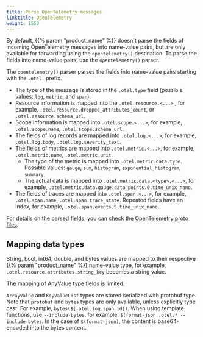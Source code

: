 ```yaml
---
title: Parse OpenTelemetry messages
linktitle: OpenTelemetry
weight: 1550
---
```


By default, {{% param "product_name" %}} doesn't parse the fields of incoming OpenTelemetry messages into name-value pairs, but are only available for forwarding using the `opentelemetry()` destination. To parse the fields into name-value pairs, use the `opentelemetry()` parser.

The `opentelemetry()` parser parses the fields into name-value pairs starting with the `.otel.` prefix.

- The type of the message is stored in the `.otel.type` field (possible values: `log`, `metric`, and `span`).
- Resource information is mapped into the `.otel.resource.<...>` , for example, `.otel.resource.dropped_attributes_count`, or `.otel.resource.schema_url`. 
- Scope information is mapped into `.otel.scope.<...>`, for example, `.otel.scope.name`, `.otel.scope.schema_url`.
- The fields of log records are mapped into `.otel.log.<...>`, for example, `.otel.log.body`, `.otel.log.severity_text`.
- The fields of metrics are mapped into `.otel.metric.<...>`, for example, `.otel.metric.name`, `.otel.metric.unit`.
    - The type of the metric is mapped into `.otel.metric.data.type`. Possible values: `gauge`, `sum`, `histogram`, `exponential_histogram`, `summary`.
    - The actual data is mapped into `.otel.metric.data.<type>.<...>`, for example, `.otel.metric.data.gauge.data_points.0.time_unix_nano`.
- The fields of traces are mapped into `.otel.span.<...>`, for example, `.otel.span.name`, `.otel.span.trace_state`. Repeated fields have an index, for example, `.otel.span.events.5.time_unix_nano`.

For details on the parsed fields, you can check the [OpenTelemetry proto files](https://github.com/open-telemetry/opentelemetry-proto/tree/v0.20.0/opentelemetry/proto).

## Mapping data types

String, bool, int64, double, and bytes values are mapped to their respective {{% param "product_name" %}} name-value type, for example, `.otel.resource.attributes.string_key` becomes a string value. <!-- FIXME add a link to the value-pairs docs -->

The mapping of AnyValue type fields is limited.

`ArrayValue` and `KeyValueList` types are stored serialized with protobuf type. Note that `protobuf` and `bytes` types are only available, unless explicitly type cast. For example, `bytes(${.otel.log.span_id})`. When using template functions, use `--include-bytes`, for example, `$(format-json .otel.* --include-bytes`. In the case of `$(format-json)`, the content is base64-encoded into the bytes content.
